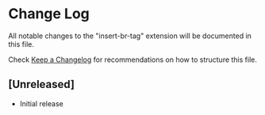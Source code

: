 # Change Log
All notable changes to the "insert-br-tag" extension will be documented in this file.

Check [Keep a Changelog](http://keepachangelog.com/) for recommendations on how to structure this file.

## [Unreleased]
- Initial release